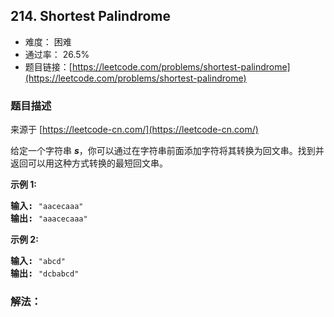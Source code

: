 ## 214. Shortest Palindrome

- 难度： 困难
- 通过率： 26.5%
- 题目链接：[https://leetcode.com/problems/shortest-palindrome](https://leetcode.com/problems/shortest-palindrome)


### 题目描述

来源于 [https://leetcode-cn.com/](https://leetcode-cn.com/)

<p>给定一个字符串 <em><strong>s</strong></em>，你可以通过在字符串前面添加字符将其转换为回文串。找到并返回可以用这种方式转换的最短回文串。</p>

<p><strong>示例&nbsp;1:</strong></p>

<pre><strong>输入: </strong><code>&quot;aacecaaa&quot;</code>
<strong>输出:</strong> <code>&quot;aaacecaaa&quot;</code>
</pre>

<p><strong>示例 2:</strong></p>

<pre><strong>输入: </strong><code>&quot;abcd&quot;</code>
<strong>输出:</strong> <code>&quot;dcbabcd&quot;</code></pre>


### 解法：